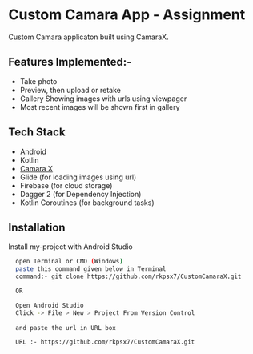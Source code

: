 
# Custom Camara App - Assignment

Custom Camara applicaton built using CamaraX.

## Features Implemented:-

- Take photo
- Preview, then upload or retake
- Gallery Showing images with urls using viewpager
- Most recent images will be shown first in gallery


## Tech Stack

- Android
- Kotlin
- [Camara X](https://developer.android.com/training/camerax)
- Glide (for loading images using url)
- Firebase (for cloud storage)
- Dagger 2 (for Dependency Injection)
- Kotlin Coroutines (for background tasks) 


## Installation

Install my-project with Android Studio

```bash
  open Terminal or CMD (Windows)
  paste this command given below in Terminal
  command:- git clone https://github.com/rkpsx7/CustomCamaraX.git

  OR

  Open Android Studio
  Click -> File > New > Project From Version Control
 
  and paste the url in URL box

  URL :- https://github.com/rkpsx7/CustomCamaraX.git
```
    
